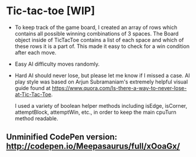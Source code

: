 Tic-tac-toe [WIP]
=================

- To keep track of the game board, I created an array of rows which contains all possible winning combinations of 3 spaces. The Board object inside of TicTacToe contains a list of each space and which of these rows it is a part of. This made it easy to check for a win condition after each move.

- Easy AI difficulty moves randomly.

- Hard AI should never lose, but please let me know if I missed a case. AI play style was based on Arjun Subramaniam's extremely helpful visual guide found at https://www.quora.com/Is-there-a-way-to-never-lose-at-Tic-Tac-Toe.

    I used a variety of boolean helper methods including isEdge, isCorner, attemptBlock, attemptWin, etc., in order to keep the main cpuTurn method readable.

Unminified CodePen version: http://codepen.io/Meepasaurus/full/xOoaGx/
----------------------------------------------------------------------

